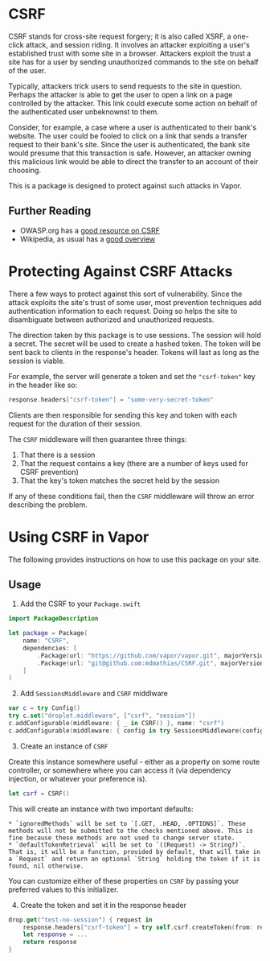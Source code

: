 # CSRF

CSRF stands for cross-site request forgery; it is also called XSRF, a one-click attack, and session riding.
It involves an attacker exploiting a user's established trust with some site in a browser.
Attackers exploit the trust a site has for a user by sending unauthorized commands to the site on behalf of the user.

Typically, attackers trick users to send requests to the site in question.
Perhaps the attacker is able to get the user to open a link on a page controlled by the attacker.
This link could execute some action on behalf of the authenticated user unbeknownst to them.

Consider, for example, a case where a user is authenticated to their bank's website.
The user could be fooled to click on a link that sends a transfer request to their bank's site.
Since the user is authenticated, the bank site would presume that this transaction is safe.
However, an attacker owning this malicious link would be able to direct the transfer to an account of their choosing.

This is a package is designed to protect against such attacks in Vapor.

## Further Reading

* OWASP.org has a [good resource on CSRF](https://www.owasp.org/index.php/Cross-Site_Request_Forgery_(CSRF))
* Wikipedia, as usual has a [good overview](https://en.wikipedia.org/wiki/Cross-site_request_forgery#Prevention)

# Protecting Against CSRF Attacks

There a few ways to protect against this sort of vulnerability.
Since the attack exploits the site's trust of some user, most prevention techniques add authentication information to each request.
Doing so helps the site to disambiguate between authorized and unauthorized requests.

The direction taken by this package is to use sessions. 
The session will hold a secret.
The secret will be used to create a hashed token.
The token will be sent back to clients in the response's header.
Tokens will last as long as the session is viable.

For example, the server will generate a token and set the `"csrf-token"` key in the header like so:

```swift
response.headers["csrf-token"] = "some-very-secret-token"
```

Clients are then responsible for sending this key and token with each request for the duration of their session.

The `CSRF` middleware will then guarantee three things:

1. That there is a session
2. That the request contains a key (there are a number of keys used for CSRF prevention)
3. That the key's token matches the secret held by the session 

If any of these conditions fail, then the `CSRF` middleware will throw an error describing the problem.

# Using CSRF in Vapor

The following provides instructions on how to use this package on your site.

## Usage

1. Add the CSRF to your `Package.swift`

```swift
import PackageDescription

let package = Package(
    name: "CSRF",
    dependencies: [
        .Package(url: "https://github.com/vapor/vapor.git", majorVersion: 2),
        .Package(url: "git@github.com:mdmathias/CSRF.git", majorVersion: 1),
    ]
)
```

2. Add `SessionsMiddleware` and `CSRF` middlware

```swift 
var c = try Config()
try c.set("droplet.middleware", ["csrf", "session"])
c.addConfigurable(middleware: { _ in CSRF() }, name: "csrf")
c.addConfigurable(middleware: { config in try SessionsMiddleware(config: config) }, name: "session")
```

3. Create an instance of `CSRF`

Create this instance somewhere useful - either as a property on some route controller, or somewhere where you can access it (via dependency injection, or whatever your preference is).

```swift
let csrf = CSRF()
```

This will create an instance with two important defaults:

	* `ignoredMethods` will be set to `[.GET, .HEAD, .OPTIONS]`. These methods will not be submitted to the checks mentioned above. This is fine because these methods are not used to change server state.
	* `defaultTokenRetrieval` will be set to `((Request) -> String?)`. That is, it will be a function, provided by default, that will take in a `Request` and return an optional `String` holding the token if it is found, nil otherwise.

You can customize either of these properties on `CSRF` by passing your preferred values to this initializer.

4. Create the token and set it in the response header

```swift
drop.get("test-no-session") { request in
    response.headers["csrf-token"] = try self.csrf.createToken(from: request).makeString()
    let response = ...
    return response
}
```

